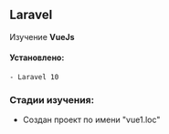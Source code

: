 ## Laravel

Изучение **VueJs**

#### Установлено:
    - Laravel 10

### Стадии изучения:
<ul>
    <li>Создан проект по имени "vue1.loc"</li>
</ul>
